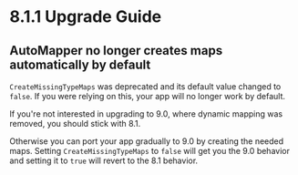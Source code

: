 # 8.1.1 Upgrade Guide

## AutoMapper no longer creates maps automatically by default

`CreateMissingTypeMaps` was deprecated and its default value changed to `false`. If you were relying on this, your app will no longer work by default.

If you're not interested in upgrading to 9.0, where dynamic mapping was removed, you should stick with 8.1.

Otherwise you can port your app gradually to 9.0 by creating the needed maps. Setting `CreateMissingTypeMaps` to `false` will get you the 9.0 behavior and setting it to `true` will revert to the 8.1 behavior.
